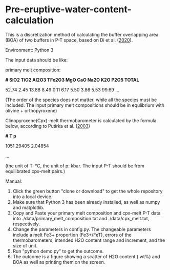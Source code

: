 # Pre-eruptive-water-content-calculation

This is a discretization method of calculating the buffer overlapping area (BOA) of two buffers in P-T space, based on Di et al. ([2020](https://doi.org/10.2138/am-2020-7137)).

Environment: Python 3


The input data should be like:

primary melt composition:

**# SiO2 TiO2 Al2O3 TFe2O3 MgO CaO Na2O K2O P2O5 TOTAL**

52.74 	2.45 	13.88 	8.49 	0.11 	6.17 	5.50 	3.86 	5.53 	99.69 
...

(The order of the species does not matter, while all the species must be included. The input primary melt compositions should be in equlibrium with olivine + orthopyroxene)

Clinopyroxene(Cpx)-melt thermobarometer is calculated by the formula below, according to Putirka et al. ([2003](https://doi.org/10.2138/am-2003-1017)) 

**# T p**

1051.29405	2.04854

...

(the unit of T: °C, the unit of p: kbar. The input P-T should be from equilibrated cpx-melt pairs.)

Manual:
1. Click the green button "clone or download" to get the whole repository into a local device.
2. Make sure that Python 3 has been already installed, as well as numpy and matplotlib.
3. Copy and Paste your primary melt composition and cpx-melt P-T data into ./data/primary_melt_composition.txt and ./data/cpx_melt.txt, respectively.
4. Change the parameters in config.py. The changeable parameters include a melt Fe3+ proportion (Fe3+/FeT), errors of the thermobarometers, intended H2O content range and increment, and the size of unit.
5. Run "python demo.py" to get the outcome.
6. The outcome is a figure showing a scatter of H2O content (.wt%) and BOA as well as printing them on the screen.
